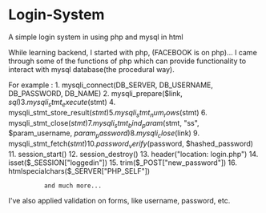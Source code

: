 # Login-System
A simple login system in using php and mysql in html

While learning backend, I started with php, (FACEBOOK is on php)...
I came through some of the functions of php which can provide functionality to interact with mysql database(the procedural way).

For example :
              1. mysqli_connect(DB_SERVER, DB_USERNAME, DB_PASSWORD, DB_NAME)
              2. mysqli_prepare($link, $sql)
              3. mysqli_stmt_execute($stmt)
              4. mysqli_stmt_store_result($stmt)
              5. mysqli_stmt_num_rows($stmt)
              6. mysqli_stmt_close($stmt)
              7. mysqli_stmt_bind_param($stmt, "ss", $param_username, $param_password)
              8. mysqli_close($link)
              9. mysqli_stmt_fetch($stmt)
              10. password_verify($password, $hashed_password)
              11. session_start()
              12. session_destroy()
              13. header("location: login.php")
              14. isset($_SESSION["loggedin"])
              15. trim($_POST["new_password"])
              16. htmlspecialchars($_SERVER["PHP_SELF"])
              
              and much more...
             
I've also applied validation on forms, like username, password, etc.
